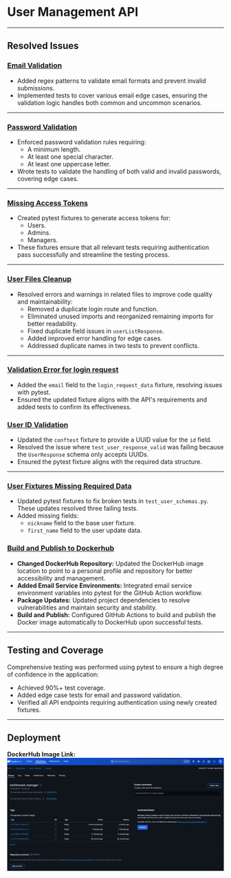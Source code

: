 # User Management API

---

## Resolved Issues

### [Email Validation](https://github.com/kadeem-lewis/event_manager/issues/12)

- Added regex patterns to validate email formats and prevent invalid submissions.
- Implemented tests to cover various email edge cases, ensuring the validation logic handles both common and uncommon scenarios.

---

### [Password Validation](https://github.com/kadeem-lewis/event_manager/issues/10)

- Enforced password validation rules requiring:
  - A minimum length.
  - At least one special character.
  - At least one uppercase letter.
- Wrote tests to validate the handling of both valid and invalid passwords, covering edge cases.

---

### [Missing Access Tokens](https://github.com/kadeem-lewis/event_manager/issues/8)

- Created pytest fixtures to generate access tokens for:
  - Users.
  - Admins.
  - Managers.
- These fixtures ensure that all relevant tests requiring authentication pass successfully and streamline the testing process.

---

### [User Files Cleanup](https://github.com/kadeem-lewis/event_manager/issues/14)

- Resolved errors and warnings in related files to improve code quality and maintainability:
  - Removed a duplicate login route and function.
  - Eliminated unused imports and reorganized remaining imports for better readability.
  - Fixed duplicate field issues in `userListResponse`.
  - Added improved error handling for edge cases.
  - Addressed duplicate names in two tests to prevent conflicts.

---

### [Validation Error for login request](https://github.com/kadeem-lewis/event_manager/issues/5)

- Added the `email` field to the `login_request_data` fixture, resolving issues with pytest.
- Ensured the updated fixture aligns with the API's requirements and added tests to confirm its effectiveness.


### [User ID Validation](https://github.com/kadeem-lewis/event_manager/issues/3)

- Updated the `conftest` fixture to provide a UUID value for the `id` field.
- Resolved the issue where `test_user_response_valid` was failing because the `UserResponse` schema only accepts UUIDs.
- Ensured the pytest fixture aligns with the required data structure.

---

### [User Fixtures Missing Required Data](https://github.com/kadeem-lewis/event_manager/issues/1)

- Updated pytest fixtures to fix broken tests in `test_user_schemas.py`. These updates resolved three failing tests.
- Added missing fields:
  - `nickname` field to the base user fixture.
  - `first_name` field to the user update data.

### [Build and Publish to Dockerhub](https://github.com/kadeem-lewis/event_manager/issues/16)

- **Changed DockerHub Repository:** Updated the DockerHub image location to point to a personal profile and repository for better accessibility and management.
- **Added Email Service Environments:** Integrated email service environment variables into pytest for the GitHub Action workflow.
- **Package Updates:** Updated project dependencies to resolve vulnerabilities and maintain security and stability.
- **Build and Publish:** Configured GitHub Actions to build and publish the Docker image automatically to DockerHub upon successful tests.

---

## Testing and Coverage

Comprehensive testing was performed using pytest to ensure a high degree of confidence in the application:
- Achieved 90%+ test coverage.
- Added edge case tests for email and password validation.
- Verified all API endpoints requiring authentication using newly created fixtures.

---

## Deployment

**DockerHub Image Link:** ![Dockerhub deployment screenshot](./screenshots/Screenshot%202024-11-17%20at%2022-58-00%20ksl29_event_manager%20general.png)